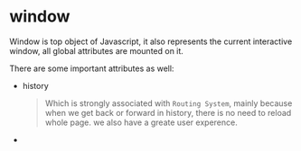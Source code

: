 # window

Window is top object of Javascript, it also represents the current interactive window, all global attributes are mounted on it.

There are some important attributes as well:

* history
    > Which is strongly associated with `Routing System`, mainly because when we get back or forward in history, there is no need to reload whole page. we also have a greate user experence.

* 